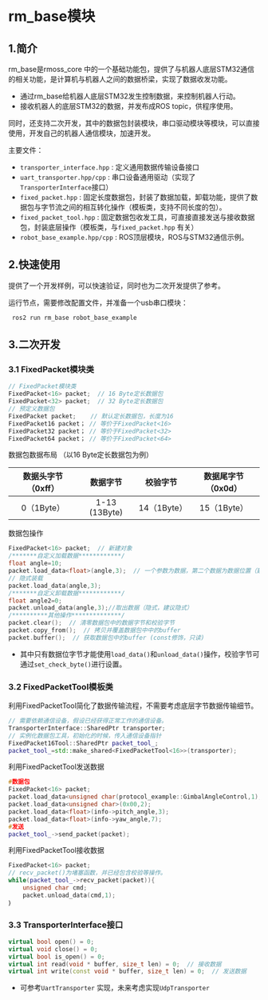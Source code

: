 # rm_base模块

## 1.简介

rm_base是rmoss_core 中的一个基础功能包，提供了与机器人底层STM32通信的相关功能，是计算机与机器人之间的数据桥梁，实现了数据收发功能。

* 通过rm_base给机器人底层STM32发生控制数据，来控制机器人行动。
* 接收机器人的底层STM32的数据，并发布成ROS topic，供程序使用。

同时，还支持二次开发，其中的数据包封装模块，串口驱动模块等模块，可以直接使用，开发自己的机器人通信模块，加速开发。

主要文件：

* `transporter_interface.hpp` : 定义通用数据传输设备接口
* `uart_transporter.hpp/cpp` : 串口设备通用驱动（实现了`TransporterInterface`接口）
* `fixed_packet.hpp` : 固定长度数据包，封装了数据加载，卸载功能，提供了数据包与字节流之间的相互转化操作（模板类，支持不同长度的包）。
* `fixed_packet_tool.hpp` : 固定数据包收发工具，可直接直接发送与接收数据包，封装底层操作（模板类，与`fixed_packet.hpp` 有关）
* `robot_base_example.hpp/cpp` : ROS顶层模块，ROS与STM32通信示例。

## 2.快速使用

提供了一个开发样例，可以快速验证，同时也为二次开发提供了参考。

运行节点，需要修改配置文件，并准备一个usb串口模块：

```bash 
 ros2 run rm_base robot_base_example
```

## 3.二次开发

### 3.1 FixedPacket模块类

```c++
// FixedPacket模块类
FixedPacket<16> packet;  // 16 Byte定长数据包
FixedPacket<32> packet;  // 32 Byte定长数据包
// 预定义数据包
FixedPacket packet;    // 默认定长数据包，长度为16
FixedPacket16 packet； // 等价于FixedPacket<16>
FixedPacket32 packet； // 等价于FixedPacket<32>
FixedPacket64 packet； // 等价于FixedPacket<64>
```

数据包数据布局 （以16 Byte定长数据包为例）

| 数据头字节（0xff） |   数据字节    |  校验字节   | 数据尾字节（0x0d） |
| :----------------: | :-----------: | :---------: | :----------------: |
|     0（1Byte）     | 1-13 (13Byte) | 14（1Byte） |    15（1Byte）     |

数据包操作

```c++
FixedPacket<16> packet;  // 新建对象
/*******自定义加载数据************/
float angle=10;
packet.load_data<float>(angle,3);  // 一个参数为数据，第二个数据为数据位置（建议显式）
// 隐式装载
packet.load_data(angle,3);
/*******自定义卸载数据************/
float angle2=0;
packet.unload_data(angle,3);//取出数据（隐式，建议隐式）
/**********其他操作**************/
packet.clear();  // 清零数据包中的数据字节和校验字节
packet.copy_from();  // 拷贝并覆盖数据包中中的buffer
packet.buffer();  // 获取数据包中的buffer (const修饰，只读)
```

* 其中只有数据位字节才能使用`load_data()`和`unload_data()`操作，校验字节可通过`set_check_byte()`进行设置。

### 3.2 FixedPacketTool模板类

利用FixedPacketTool简化了数据传输流程，不需要考虑底层字节数据传输细节。

```c++
// 需要依赖通信设备，假设已经获得正常工作的通信设备。
TransporterInterface::SharedPtr transporter;
// 实例化数据包工具，初始化的时候，传入通信设备指针
FixedPacket16Tool::SharedPtr packet_tool_;
packet_tool_=std::make_shared<FixedPacketTool<16>>(transporter);
```

利用FixedPacketTool发送数据

```c++
#数据包
FixedPacket<16> packet;
packet.load_data<unsigned char(protocol_example::GimbalAngleControl,1);
packet.load_data<unsigned char>(0x00,2);
packet.load_data<float>(info->pitch_angle,3);
packet.load_data<float>(info->yaw_angle,7);
#发送
packet_tool_->send_packet(packet);
```

利用FixedPacketTool接收数据

```c++
FixedPacket<16> packet;
// recv_packet()为堵塞函数，并已经包含校验等操作。
while(packet_tool_->recv_packet(packet)){
	unsigned char cmd;
	packet.unload_data(cmd,1);
｝
```

### 3.3 TransporterInterface接口

```c++
virtual bool open() = 0;
virtual void close() = 0;
virtual bool is_open() = 0;
virtual int read(void * buffer, size_t len) = 0;  // 接收数据
virtual int write(const void * buffer, size_t len) = 0;  // 发送数据
```

* 可参考`UartTransporter` 实现，未来考虑实现`UdpTransporter`

